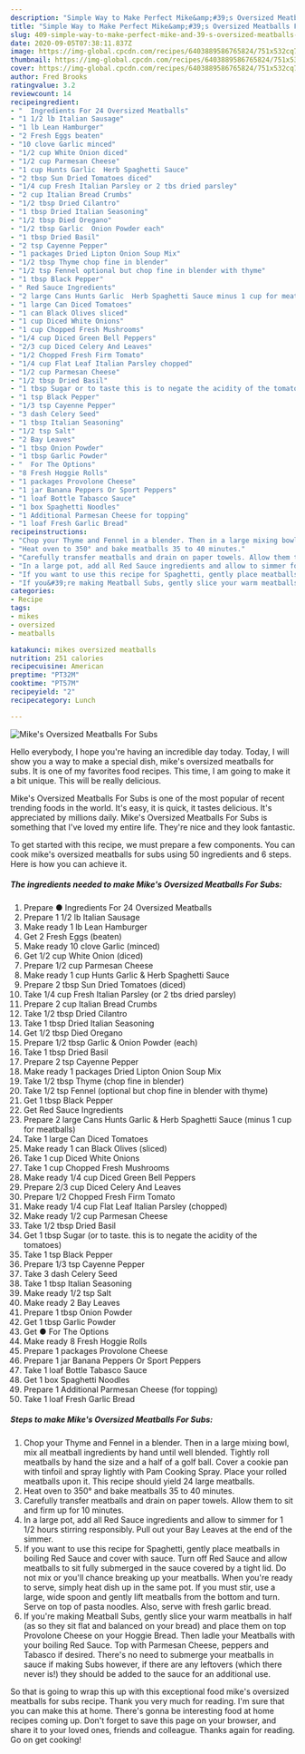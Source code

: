 ```yaml
---
description: "Simple Way to Make Perfect Mike&amp;#39;s Oversized Meatballs For Subs"
title: "Simple Way to Make Perfect Mike&amp;#39;s Oversized Meatballs For Subs"
slug: 409-simple-way-to-make-perfect-mike-and-39-s-oversized-meatballs-for-subs
date: 2020-09-05T07:38:11.837Z
image: https://img-global.cpcdn.com/recipes/6403889586765824/751x532cq70/mikes-oversized-meatballs-for-subs-recipe-main-photo.jpg
thumbnail: https://img-global.cpcdn.com/recipes/6403889586765824/751x532cq70/mikes-oversized-meatballs-for-subs-recipe-main-photo.jpg
cover: https://img-global.cpcdn.com/recipes/6403889586765824/751x532cq70/mikes-oversized-meatballs-for-subs-recipe-main-photo.jpg
author: Fred Brooks
ratingvalue: 3.2
reviewcount: 14
recipeingredient:
- "  Ingredients For 24 Oversized Meatballs"
- "1 1/2 lb Italian Sausage"
- "1 lb Lean Hamburger"
- "2 Fresh Eggs beaten"
- "10 clove Garlic minced"
- "1/2 cup White Onion diced"
- "1/2 cup Parmesan Cheese"
- "1 cup Hunts Garlic  Herb Spaghetti Sauce"
- "2 tbsp Sun Dried Tomatoes diced"
- "1/4 cup Fresh Italian Parsley or 2 tbs dried parsley"
- "2 cup Italian Bread Crumbs"
- "1/2 tbsp Dried Cilantro"
- "1 tbsp Dried Italian Seasoning"
- "1/2 tbsp Died Oregano"
- "1/2 tbsp Garlic  Onion Powder each"
- "1 tbsp Dried Basil"
- "2 tsp Cayenne Pepper"
- "1 packages Dried Lipton Onion Soup Mix"
- "1/2 tbsp Thyme chop fine in blender"
- "1/2 tsp Fennel optional but chop fine in blender with thyme"
- "1 tbsp Black Pepper"
- " Red Sauce Ingredients"
- "2 large Cans Hunts Garlic  Herb Spaghetti Sauce minus 1 cup for meatballs"
- "1 large Can Diced Tomatoes"
- "1 can Black Olives sliced"
- "1 cup Diced White Onions"
- "1 cup Chopped Fresh Mushrooms"
- "1/4 cup Diced Green Bell Peppers"
- "2/3 cup Diced Celery And Leaves"
- "1/2 Chopped Fresh Firm Tomato"
- "1/4 cup Flat Leaf Italian Parsley chopped"
- "1/2 cup Parmesan Cheese"
- "1/2 tbsp Dried Basil"
- "1 tbsp Sugar or to taste this is to negate the acidity of the tomatoes"
- "1 tsp Black Pepper"
- "1/3 tsp Cayenne Pepper"
- "3 dash Celery Seed"
- "1 tbsp Italian Seasoning"
- "1/2 tsp Salt"
- "2 Bay Leaves"
- "1 tbsp Onion Powder"
- "1 tbsp Garlic Powder"
- "  For The Options"
- "8 Fresh Hoggie Rolls"
- "1 packages Provolone Cheese"
- "1 jar Banana Peppers Or Sport Peppers"
- "1 loaf Bottle Tabasco Sauce"
- "1 box Spaghetti Noodles"
- "1 Additional Parmesan Cheese for topping"
- "1 loaf Fresh Garlic Bread"
recipeinstructions:
- "Chop your Thyme and Fennel in a blender. Then in a large mixing bowl, mix all meatball ingredients by hand until well blended. Tightly roll meatballs by hand the size and a half of a golf ball. Cover a cookie pan with tinfoil and spray lightly with Pam Cooking Spray. Place your rolled meatballs upon it. This recipe should yield 24 large meatballs."
- "Heat oven to 350° and bake meatballs 35 to 40 minutes."
- "Carefully transfer meatballs and drain on paper towels. Allow them to sit and firm up for 10 minutes."
- "In a large pot, add all Red Sauce ingredients and allow to simmer for 1 1/2 hours stirring responsibly. Pull out your Bay Leaves at the end of the simmer."
- "If you want to use this recipe for Spaghetti, gently place meatballs in boiling Red Sauce and cover with sauce. Turn off Red Sauce and allow meatballs to sit fully submerged in the sauce covered by a tight lid. Do not mix or you&#39;ll chance breaking up your meatballs. When you&#39;re ready to serve, simply heat dish up in the same pot. If you must stir, use a large, wide spoon and gently lift meatballs from the bottom and turn. Serve on top of pasta noodles. Also, serve with fresh garlic bread."
- "If you&#39;re making Meatball Subs, gently slice your warm meatballs in half (as so they sit flat and balanced on your bread) and place them on top Provolone Cheese on your Hoggie Bread. Then ladle your Meatballs with your boiling Red Sauce. Top with Parmesan Cheese, peppers and Tabasco if desired. There&#39;s no need to submerge your meatballs in sauce if making Subs however, if there are any leftovers (which there never is!) they should be added to the sauce for an additional use."
categories:
- Recipe
tags:
- mikes
- oversized
- meatballs

katakunci: mikes oversized meatballs 
nutrition: 251 calories
recipecuisine: American
preptime: "PT32M"
cooktime: "PT57M"
recipeyield: "2"
recipecategory: Lunch

---
```



![Mike&#39;s Oversized Meatballs For Subs](https://img-global.cpcdn.com/recipes/6403889586765824/751x532cq70/mikes-oversized-meatballs-for-subs-recipe-main-photo.jpg)

Hello everybody, I hope you're having an incredible day today. Today, I will show you a way to make a special dish, mike&#39;s oversized meatballs for subs. It is one of my favorites food recipes. This time, I am going to make it a bit unique. This will be really delicious.



Mike&#39;s Oversized Meatballs For Subs is one of the most popular of recent trending foods in the world. It's easy, it is quick, it tastes delicious. It's appreciated by millions daily. Mike&#39;s Oversized Meatballs For Subs is something that I've loved my entire life. They're nice and they look fantastic.


To get started with this recipe, we must prepare a few components. You can cook mike&#39;s oversized meatballs for subs using 50 ingredients and 6 steps. Here is how you can achieve it.

<!--inarticleads1-->

##### The ingredients needed to make Mike&#39;s Oversized Meatballs For Subs:

1. Prepare  ● Ingredients For 24 Oversized Meatballs
1. Prepare 1 1/2 lb Italian Sausage
1. Make ready 1 lb Lean Hamburger
1. Get 2 Fresh Eggs (beaten)
1. Make ready 10 clove Garlic (minced)
1. Get 1/2 cup White Onion (diced)
1. Prepare 1/2 cup Parmesan Cheese
1. Make ready 1 cup Hunts Garlic &amp; Herb Spaghetti Sauce
1. Prepare 2 tbsp Sun Dried Tomatoes (diced)
1. Take 1/4 cup Fresh Italian Parsley (or 2 tbs dried parsley)
1. Prepare 2 cup Italian Bread Crumbs
1. Take 1/2 tbsp Dried Cilantro
1. Take 1 tbsp Dried Italian Seasoning
1. Get 1/2 tbsp Died Oregano
1. Prepare 1/2 tbsp Garlic &amp; Onion Powder (each)
1. Take 1 tbsp Dried Basil
1. Prepare 2 tsp Cayenne Pepper
1. Make ready 1 packages Dried Lipton Onion Soup Mix
1. Take 1/2 tbsp Thyme (chop fine in blender)
1. Take 1/2 tsp Fennel (optional but chop fine in blender with thyme)
1. Get 1 tbsp Black Pepper
1. Get  Red Sauce Ingredients
1. Prepare 2 large Cans Hunts Garlic &amp; Herb Spaghetti Sauce (minus 1 cup for meatballs)
1. Take 1 large Can Diced Tomatoes
1. Make ready 1 can Black Olives (sliced)
1. Take 1 cup Diced White Onions
1. Take 1 cup Chopped Fresh Mushrooms
1. Make ready 1/4 cup Diced Green Bell Peppers
1. Prepare 2/3 cup Diced Celery And Leaves
1. Prepare 1/2 Chopped Fresh Firm Tomato
1. Make ready 1/4 cup Flat Leaf Italian Parsley (chopped)
1. Make ready 1/2 cup Parmesan Cheese
1. Take 1/2 tbsp Dried Basil
1. Get 1 tbsp Sugar (or to taste. this is to negate the acidity of the tomatoes)
1. Take 1 tsp Black Pepper
1. Prepare 1/3 tsp Cayenne Pepper
1. Take 3 dash Celery Seed
1. Take 1 tbsp Italian Seasoning
1. Make ready 1/2 tsp Salt
1. Make ready 2 Bay Leaves
1. Prepare 1 tbsp Onion Powder
1. Get 1 tbsp Garlic Powder
1. Get  ● For The Options
1. Make ready 8 Fresh Hoggie Rolls
1. Prepare 1 packages Provolone Cheese
1. Prepare 1 jar Banana Peppers Or Sport Peppers
1. Take 1 loaf Bottle Tabasco Sauce
1. Get 1 box Spaghetti Noodles
1. Prepare 1 Additional Parmesan Cheese (for topping)
1. Take 1 loaf Fresh Garlic Bread




<!--inarticleads2-->

##### Steps to make Mike&#39;s Oversized Meatballs For Subs:

1. Chop your Thyme and Fennel in a blender. Then in a large mixing bowl, mix all meatball ingredients by hand until well blended. Tightly roll meatballs by hand the size and a half of a golf ball. Cover a cookie pan with tinfoil and spray lightly with Pam Cooking Spray. Place your rolled meatballs upon it. This recipe should yield 24 large meatballs.
1. Heat oven to 350° and bake meatballs 35 to 40 minutes.
1. Carefully transfer meatballs and drain on paper towels. Allow them to sit and firm up for 10 minutes.
1. In a large pot, add all Red Sauce ingredients and allow to simmer for 1 1/2 hours stirring responsibly. Pull out your Bay Leaves at the end of the simmer.
1. If you want to use this recipe for Spaghetti, gently place meatballs in boiling Red Sauce and cover with sauce. Turn off Red Sauce and allow meatballs to sit fully submerged in the sauce covered by a tight lid. Do not mix or you&#39;ll chance breaking up your meatballs. When you&#39;re ready to serve, simply heat dish up in the same pot. If you must stir, use a large, wide spoon and gently lift meatballs from the bottom and turn. Serve on top of pasta noodles. Also, serve with fresh garlic bread.
1. If you&#39;re making Meatball Subs, gently slice your warm meatballs in half (as so they sit flat and balanced on your bread) and place them on top Provolone Cheese on your Hoggie Bread. Then ladle your Meatballs with your boiling Red Sauce. Top with Parmesan Cheese, peppers and Tabasco if desired. There&#39;s no need to submerge your meatballs in sauce if making Subs however, if there are any leftovers (which there never is!) they should be added to the sauce for an additional use.




So that is going to wrap this up with this exceptional food mike&#39;s oversized meatballs for subs recipe. Thank you very much for reading. I'm sure that you can make this at home. There's gonna be interesting food at home recipes coming up. Don't forget to save this page on your browser, and share it to your loved ones, friends and colleague. Thanks again for reading. Go on get cooking!
